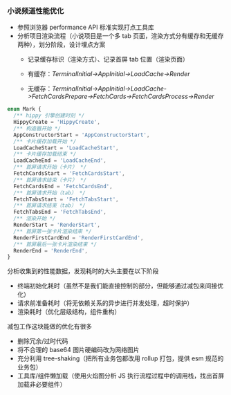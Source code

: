 ### 小说频道性能优化

- 参照浏览器 performance API 标准实现打点工具库
- 分析项目渲染流程（小说项目是一个多 tab 页面，渲染方式分有缓存和无缓存两种），划分阶段，设计埋点方案
  - 记录缓存标识（渲染方式）、记录首屏 tab 位置（渲染页面）

  - 有缓存：*TerminalInitial->AppInitial->LoadCache->Render*

  - 无缓存：*TerminalInitial->AppInitial->LoadCache->FetchCardsPrepare->FetchCards->FetchCardsProcess->Render*


```typescript
enum Mark {
  /** hippy 引擎创建时刻 */
  HippyCreate = 'HippyCreate',
  /** 构造器开始 */
  AppConstructorStart = 'AppConstructorStart',
  /** 卡片缓存加载开始 */
  LoadCacheStart = 'LoadCacheStart',
  /** 卡片缓存加载结束 */
  LoadCacheEnd = 'LoadCacheEnd',
  /** 首屏请求开始（卡片） */
  FetchCardsStart = 'FetchCardsStart',
  /** 首屏请求结束（卡片） */
  FetchCardsEnd = 'FetchCardsEnd',
  /** 首屏请求开始（tab） */
  FetchTabsStart = 'FetchTabsStart',
  /** 首屏请求结束（tab） */
  FetchTabsEnd = 'FetchTabsEnd',
  /** 渲染开始 */
  RenderStart = 'RenderStart',
  /** 首屏第一张卡片渲染结束 */
  RenderFirstCardEnd = 'RenderFirstCardEnd',
  /** 首屏最后一张卡片渲染结束 */
  RenderEnd = 'RenderEnd',
}
```

分析收集到的性能数据，发现耗时的大头主要在以下阶段

- 终端初始化耗时（虽然不是我们能直接控制的部分，但能够通过减包来间接优化）
- 请求前准备耗时（将无依赖关系的异步进行并发处理，超时保护）
- 渲染耗时（优化层级结构，组件重构）

减包工作这块能做的优化有很多

- 删除冗余/过时代码
- 将不合理的 base64 图片硬编码改为网络图片
- 充分利用 tree-shaking（把所有业务包都改用 rollup 打包，提供 esm 规范的业务包）
- 工具库/组件懒加载（使用火焰图分析 JS 执行流程过程中的调用栈，找出首屏加载非必要组件）

